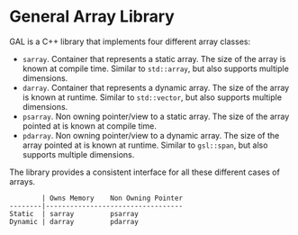 # General Array Library
GAL is a C++ library that implements four different array classes:
* `sarray`. Container that represents a static array. The size of the array is known at compile time. Similar to `std::array`, but also supports multiple dimensions.
* `darray`. Container that represents a dynamic array. The size of the array is known at runtime. Similar to `std::vector`, but also supports multiple dimensions.
* `psarray`. Non owning pointer/view to a static array. The size of the array pointed at is known at compile time.
* `pdarray`. Non owning pointer/view to a dynamic array. The size of the array pointed at is known at runtime. Similar to `gsl::span`, but also supports multiple dimensions.

The library provides a consistent interface for all these different cases of arrays.

```
        | Owns Memory    Non Owning Pointer 
--------|----------------------------------
Static  | sarray         psarray
Dynamic | darray         pdarray
```
